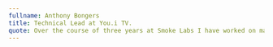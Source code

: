 ```yaml
---
fullname: Anthony Bongers
title: Technical Lead at You.i TV.
quote: Over the course of three years at Smoke Labs I have worked on many projects with Jonathan, spanning from tools to games. Jonathan has consistently demonstrated a strong work ethic, and passion for the projects at hand. I would recommend Jonathan for any company looking for a talented and hard-working developer.
---
```

